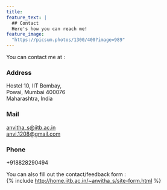 ```yaml
---
title: 
feature_text: |
  ## Contact  
  Here's how you can reach me!
feature_image: 
  "https://picsum.photos/1300/400?image=989"
---
```

You can contact me at : 
### Address
Hostel 10, IIT Bombay,  
Powai, Mumbai 400076  
Maharashtra, India  
### Mail  
[anvitha_s@iitb.ac.in](mailto:anvitha_s@iitb.ac.in)  
[anvi.1208@gmail.com](anvi.1208@gmail.com)
### Phone  
+918828290494  

You can also fill out the contact/feedback form :  
{% include http://home.iitb.ac.in/~anvitha_s/site-form.html %}
